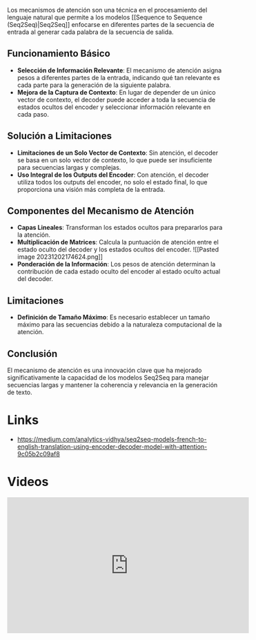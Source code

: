 
Los mecanismos de atención son una técnica en el procesamiento del lenguaje natural que permite a los modelos [[Sequence to Sequence (Seq2Seq)|Seq2Seq]] enfocarse en diferentes partes de la secuencia de entrada al generar cada palabra de la secuencia de salida.

## Funcionamiento Básico
- **Selección de Información Relevante**: El mecanismo de atención asigna pesos a diferentes partes de la entrada, indicando qué tan relevante es cada parte para la generación de la siguiente palabra.
- **Mejora de la Captura de Contexto**: En lugar de depender de un único vector de contexto, el decoder puede acceder a toda la secuencia de estados ocultos del encoder y seleccionar información relevante en cada paso.

## Solución a Limitaciones
- **Limitaciones de un Solo Vector de Contexto**: Sin atención, el decoder se basa en un solo vector de contexto, lo que puede ser insuficiente para secuencias largas y complejas.
- **Uso Integral de los Outputs del Encoder**: Con atención, el decoder utiliza todos los outputs del encoder, no solo el estado final, lo que proporciona una visión más completa de la entrada.

## Componentes del Mecanismo de Atención
- **Capas Lineales**: Transforman los estados ocultos para prepararlos para la atención.
- **Multiplicación de Matrices**: Calcula la puntuación de atención entre el estado oculto del decoder y los estados ocultos del encoder.
  ![[Pasted image 20231202174624.png]]
- **Ponderación de la Información**: Los pesos de atención determinan la contribución de cada estado oculto del encoder al estado oculto actual del decoder.

## Limitaciones
- **Definición de Tamaño Máximo**: Es necesario establecer un tamaño máximo para las secuencias debido a la naturaleza computacional de la atención.

## Conclusión
El mecanismo de atención es una innovación clave que ha mejorado significativamente la capacidad de los modelos Seq2Seq para manejar secuencias largas y mantener la coherencia y relevancia en la generación de texto.

# Links

- https://medium.com/analytics-vidhya/seq2seq-models-french-to-english-translation-using-encoder-decoder-model-with-attention-9c05b2c09af8

# Videos

<iframe width="560" height="315" src="https://www.youtube.com/embed/fjJOgb-E41w?si=PZpwtxj5s6z3v0VX" title="YouTube video player" frameborder="0" allow="accelerometer; autoplay; clipboard-write; encrypted-media; gyroscope; picture-in-picture; web-share" allowfullscreen></iframe>
